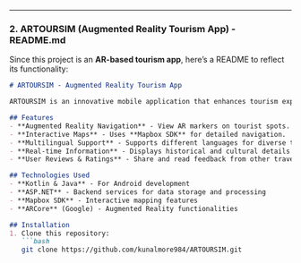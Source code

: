 
---

### **2. ARTOURSIM (Augmented Reality Tourism App) - README.md**  
Since this project is an **AR-based tourism app**, here’s a README to reflect its functionality:

```markdown
# ARTOURSIM - Augmented Reality Tourism App

ARTOURSIM is an innovative mobile application that enhances tourism experiences using **Augmented Reality (AR)**. It overlays virtual information on real-world locations, offering an interactive and immersive way to explore tourist destinations.

## Features
- **Augmented Reality Navigation** - View AR markers on tourist spots.
- **Interactive Maps** - Uses **Mapbox SDK** for detailed navigation.
- **Multilingual Support** - Supports different languages for diverse travelers.
- **Real-time Information** - Displays historical and cultural details about landmarks.
- **User Reviews & Ratings** - Share and read feedback from other travelers.

## Technologies Used
- **Kotlin & Java** - For Android development
- **ASP.NET** - Backend services for data storage and processing
- **Mapbox SDK** - Interactive mapping features
- **ARCore** (Google) - Augmented Reality functionalities

## Installation
1. Clone this repository:
   ```bash
   git clone https://github.com/kunalmore984/ARTOURSIM.git
